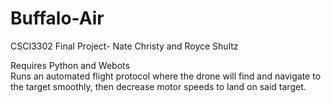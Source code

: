 # Buffalo-Air
CSCI3302 Final Project- Nate Christy and Royce Shultz

Requires Python and Webots <br>
Runs an automated flight protocol where the drone will find and navigate to the target smoothly, then decrease motor speeds to land on said target.
